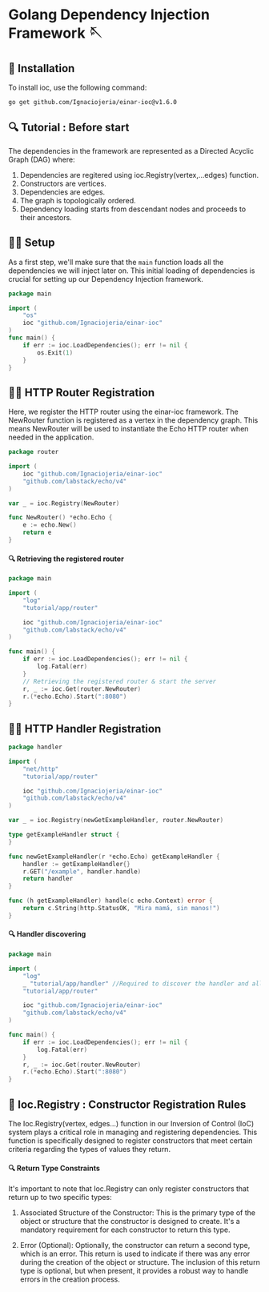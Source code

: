 # Golang Dependency Injection Framework 🪡

## 🔧 Installation
To install ioc, use the following command:

    go get github.com/Ignaciojeria/einar-ioc@v1.6.0


## 🔍 Tutorial : Before start

The dependencies in the framework are represented as a Directed Acyclic Graph (DAG) where:

1. Dependencies are regitered using ioc.Registry(vertex,...edges) function.
2. Constructors are vertices.
3. Dependencies are edges.
4. The graph is topologically ordered.
5. Dependency loading starts from descendant nodes and proceeds to their ancestors.

## 👨‍💻 Setup

As a first step, we'll make sure that the `main` function loads all the dependencies we will inject later on. This initial loading of dependencies is crucial for setting up our Dependency Injection framework. 

```go
package main

import (
	"os"
	ioc "github.com/Ignaciojeria/einar-ioc"
)
func main() {
	if err := ioc.LoadDependencies(); err != nil {
		os.Exit(1)
	}
}
```

## 👨‍💻 HTTP Router Registration
Here, we register the HTTP router using the einar-ioc framework. The NewRouter function is registered as a vertex in the dependency graph. This means NewRouter will be used to instantiate the Echo HTTP router when needed in the application.

```go
package router

import (
	ioc "github.com/Ignaciojeria/einar-ioc"
	"github.com/labstack/echo/v4"
)

var _ = ioc.Registry(NewRouter)

func NewRouter() *echo.Echo {
	e := echo.New()
	return e
}
```

#### 🔍 Retrieving the registered router

```go
package main

import (
	"log"
	"tutorial/app/router"

	ioc "github.com/Ignaciojeria/einar-ioc"
	"github.com/labstack/echo/v4"
)

func main() {
	if err := ioc.LoadDependencies(); err != nil {
		log.Fatal(err)
	}
	// Retrieving the registered router & start the server
	r, _ := ioc.Get(router.NewRouter)
	r.(*echo.Echo).Start(":8080")
}
```

## 👨‍💻 HTTP Handler Registration
```go
package handler

import (
	"net/http"
	"tutorial/app/router"

	ioc "github.com/Ignaciojeria/einar-ioc"
	"github.com/labstack/echo/v4"
)

var _ = ioc.Registry(newGetExampleHandler, router.NewRouter)

type getExampleHandler struct {
}

func newGetExampleHandler(r *echo.Echo) getExampleHandler {
	handler := getExampleHandler{}
	r.GET("/example", handler.handle)
	return handler
}

func (h getExampleHandler) handle(c echo.Context) error {
	return c.String(http.StatusOK, "Mira mamá, sin manos!")
}
```

#### 🔍 Handler discovering
```go
package main

import (
	"log"
	_ "tutorial/app/handler" //Required to discover the handler and all its descendants.
	"tutorial/app/router"

	ioc "github.com/Ignaciojeria/einar-ioc"
	"github.com/labstack/echo/v4"
)

func main() {
	if err := ioc.LoadDependencies(); err != nil {
		log.Fatal(err)
	}
	r, _ := ioc.Get(router.NewRouter)
	r.(*echo.Echo).Start(":8080")
}
```


## 📑 Ioc.Registry : Constructor Registration Rules

The Ioc.Registry(vertex, edges...) function in our Inversion of Control (IoC) system plays a critical role in managing and registering dependencies. This function is specifically designed to register constructors that meet certain criteria regarding the types of values they return.

#### 🔍 Return Type Constraints
It's important to note that Ioc.Registry can only register constructors that return up to two specific types:

1. Associated Structure of the Constructor: This is the primary type of the object or structure that the constructor is designed to create. It's a mandatory requirement for each constructor to return this type.

2. Error (Optional): Optionally, the constructor can return a second type, which is an error. This return is used to indicate if there was any error during the creation of the object or structure. The inclusion of this return type is optional, but when present, it provides a robust way to handle errors in the creation process.